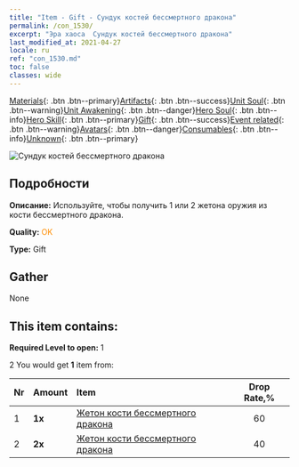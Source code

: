 ```yaml
---
title: "Item - Gift - Сундук костей бессмертного дракона"
permalink: /con_1530/
excerpt: "Эра хаоса  Сундук костей бессмертного дракона"
last_modified_at: 2021-04-27
locale: ru
ref: "con_1530.md"
toc: false
classes: wide
---
```

 [Materials](/ItemsRU/){: .btn .btn--primary}[Artifacts](/ItemsRU/Artifacts/){: .btn .btn--success}[Unit Soul](/ItemsRU/UnitSoul/){: .btn .btn--warning}[Unit Awakening](/ItemsRU/UnitAwakening/){: .btn .btn--danger}[Hero Soul](/ItemsRU/HeroSoul/){: .btn .btn--info}[Hero Skill](/ItemsRU/HeroSkill/){: .btn .btn--primary}[Gift](/ItemsRU/Gift/){: .btn .btn--success}[Event related](/ItemsRU/Events/){: .btn .btn--warning}[Avatars](/ItemsRU/Avatars/){: .btn .btn--danger}[Consumables](/ItemsRU/Consumables/){: .btn .btn--info}[Unknown](/ItemsRU/Unknown/){: .btn .btn--primary}

 ![Сундук костей бессмертного дракона](/images/t/i_907144.png)

## Подробности
 **Описание:** Используйте, чтобы получить 1 или 2 жетона оружия из кости бессмертного дракона.

 **Quality:** <span style="color: #FF8C00">OK</span>

 **Type:** Gift

## Gather

  None

## This item contains:

 **Required Level to open:** 1

 2 You would get **1** item  from:

  | Nr | Amount |     Item    | Drop Rate,% |
  |:---|:-------|:------------|:---------:|
  | 1 |  **1x** | [Жетон кости бессмертного дракона](/ItemsRU/con_980/) | 60 | 
  | 2 |  **2x** | [Жетон кости бессмертного дракона](/ItemsRU/con_980/) | 40 | 
